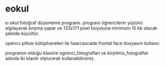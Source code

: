 # eokul
e-okul fotoğraf düzenleme programı. program öğrencilerin yüzünü algılayarak kırpma yapar ve 133x171 pixel boyutuna minimum 15 kb olacak şekilde küçültür. 

opencv
pillow kütüphaneleri ile haarcascade frontal face dosyasını kullanır.

programın olduğu klasöre ogrenci_fotograflari ve kirpilmis_fotograflar adında iki klasör olşturarak kullanabilirsiniz.
